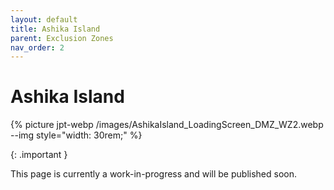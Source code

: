 ```yaml
---
layout: default
title: Ashika Island
parent: Exclusion Zones
nav_order: 2
---
```


# Ashika Island

{% picture jpt-webp /images/AshikaIsland_LoadingScreen_DMZ_WZ2.webp --img style="width: 30rem;" %}

{: .important }

This page is currently a work-in-progress and will be published soon.